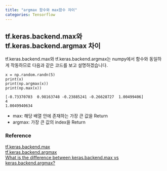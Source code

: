 ```yaml
---
title: "argmax 함수와 max함수 차이"
categories: Tensorflow
---
```


## tf.keras.backend.max와 tf.keras.backend.argmax 차이
tf.keras.backend.max와 tf.keras.backend.argmax는 numpy에서 함수와 동일하게 작동하므로 다음과 같은 코드를 보고 설명하겠습니다.

```
x = np.random.randn(5)
print(x)
print(np.argmax(x))
print(np.max(x))

[-0.73370703  0.98163748 -0.23885241 -0.26628727  1.00499406]
4
1.0049940634
```

- max: 해당 배열 안에 존재하는 가장 큰 값을 Return
- argmax: 가장 큰 값의 index을 Return

### Reference
[tf.keras.backend.max](https://www.tensorflow.org/api_docs/python/tf/keras/backend/max)<br>
[tf.keras.backend.argmax](https://www.tensorflow.org/api_docs/python/tf/keras/backend/argmax)<br>
[What is the difference between keras.backend.max vs keras.backend.argmax?](https://stackoverflow.com/questions/52878998/what-is-the-difference-between-keras-backend-max-vs-keras-backend-argmax)